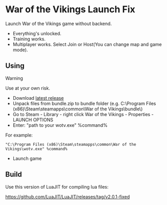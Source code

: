 # War of the Vikings Launch Fix
Launch War of the Vikings game without backend.
- Everything's unlocked.
- Training works.
- Multiplayer works. Select Join or Host(You can change map and game mode).
## Using
> [!WARNING]
> Use at your own risk.
- Download [latest release](https://github.com/angaityel/wotv-re/releases)
- Unpack files from bundle.zip to bundle folder (e.g. C:\Program Files (x86)\Steam\steamapps\common\War of the Vikings\bundle\\)
- Go to Steam - Library - right click War of the Vikings - Properties - LAUNCH OPTIONS
- Enter: "path to your wotv.exe" %command%

For example:
```
"C:\Program Files (x86)\Steam\steamapps\common\War of the Vikings\wotv.exe" %command% 
```
- Launch game
## Build
Use this version of LuaJIT for compiling lua files:

https://github.com/LuaJIT/LuaJIT/releases/tag/v2.0.1-fixed

